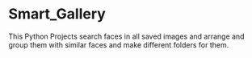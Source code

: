 # Smart_Gallery
This Python Projects search faces in all saved images and arrange and group them with similar faces and make different folders for them.
